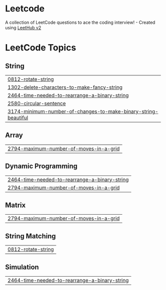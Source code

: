 # Leetcode
A collection of LeetCode questions to ace the coding interview! - Created using [LeetHub v2](https://github.com/arunbhardwaj/LeetHub-2.0)

<!---LeetCode Topics Start-->
# LeetCode Topics
## String
|  |
| ------- |
| [0812-rotate-string](https://github.com/yashwingahlawat/Leetcode/tree/master/0812-rotate-string) |
| [1302-delete-characters-to-make-fancy-string](https://github.com/yashwingahlawat/Leetcode/tree/master/1302-delete-characters-to-make-fancy-string) |
| [2464-time-needed-to-rearrange-a-binary-string](https://github.com/yashwingahlawat/Leetcode/tree/master/2464-time-needed-to-rearrange-a-binary-string) |
| [2580-circular-sentence](https://github.com/yashwingahlawat/Leetcode/tree/master/2580-circular-sentence) |
| [3174-minimum-number-of-changes-to-make-binary-string-beautiful](https://github.com/yashwingahlawat/Leetcode/tree/master/3174-minimum-number-of-changes-to-make-binary-string-beautiful) |
## Array
|  |
| ------- |
| [2794-maximum-number-of-moves-in-a-grid](https://github.com/yashwingahlawat/Leetcode/tree/master/2794-maximum-number-of-moves-in-a-grid) |
## Dynamic Programming
|  |
| ------- |
| [2464-time-needed-to-rearrange-a-binary-string](https://github.com/yashwingahlawat/Leetcode/tree/master/2464-time-needed-to-rearrange-a-binary-string) |
| [2794-maximum-number-of-moves-in-a-grid](https://github.com/yashwingahlawat/Leetcode/tree/master/2794-maximum-number-of-moves-in-a-grid) |
## Matrix
|  |
| ------- |
| [2794-maximum-number-of-moves-in-a-grid](https://github.com/yashwingahlawat/Leetcode/tree/master/2794-maximum-number-of-moves-in-a-grid) |
## String Matching
|  |
| ------- |
| [0812-rotate-string](https://github.com/yashwingahlawat/Leetcode/tree/master/0812-rotate-string) |
## Simulation
|  |
| ------- |
| [2464-time-needed-to-rearrange-a-binary-string](https://github.com/yashwingahlawat/Leetcode/tree/master/2464-time-needed-to-rearrange-a-binary-string) |
<!---LeetCode Topics End-->